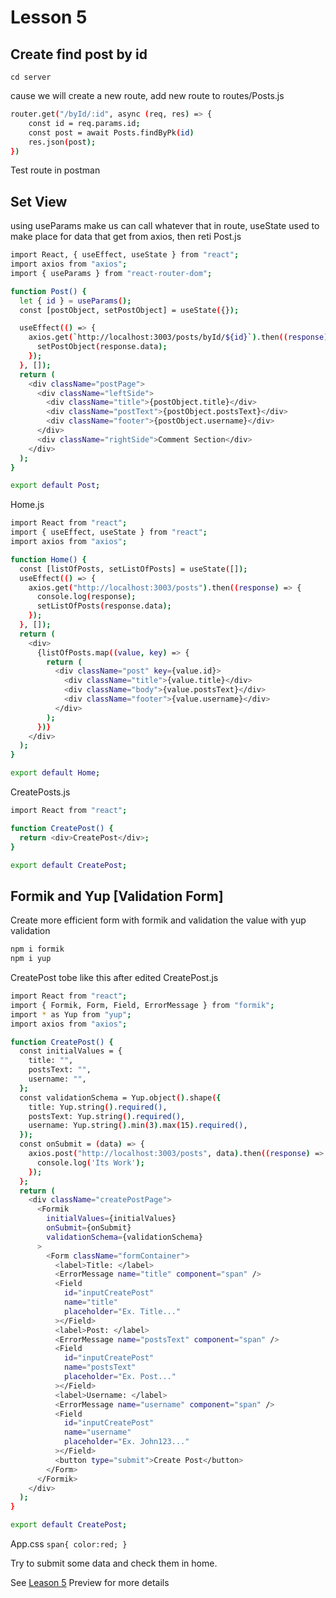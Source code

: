 # Lesson 5

## Create find post by id

`cd server`

cause we will create a new route, add new route to routes/Posts.js

```bash
router.get("/byId/:id", async (req, res) => {
    const id = req.params.id;
    const post = await Posts.findByPk(id)
    res.json(post);
})
```

Test route in postman

## Set View

using useParams make us can call whatever that in route, useState used to make place for data that get from axios,
then reti
Post.js

```bash
import React, { useEffect, useState } from "react";
import axios from "axios";
import { useParams } from "react-router-dom";

function Post() {
  let { id } = useParams();
  const [postObject, setPostObject] = useState({});

  useEffect(() => {
    axios.get(`http://localhost:3003/posts/byId/${id}`).then((response) => {
      setPostObject(response.data);
    });
  }, []);
  return (
    <div className="postPage">
      <div className="leftSide">
        <div className="title">{postObject.title}</div>
        <div className="postText">{postObject.postsText}</div>
        <div className="footer">{postObject.username}</div>
      </div>
      <div className="rightSide">Comment Section</div>
    </div>
  );
}

export default Post;
```

Home.js

```bash
import React from "react";
import { useEffect, useState } from "react";
import axios from "axios";

function Home() {
  const [listOfPosts, setListOfPosts] = useState([]);
  useEffect(() => {
    axios.get("http://localhost:3003/posts").then((response) => {
      console.log(response);
      setListOfPosts(response.data);
    });
  }, []);
  return (
    <div>
      {listOfPosts.map((value, key) => {
        return (
          <div className="post" key={value.id}>
            <div className="title">{value.title}</div>
            <div className="body">{value.postsText}</div>
            <div className="footer">{value.username}</div>
          </div>
        );
      })}
    </div>
  );
}

export default Home;
```

CreatePosts.js

```bash
import React from "react";

function CreatePost() {
  return <div>CreatePost</div>;
}

export default CreatePost;
```

## Formik and Yup [Validation Form]

Create more efficient form with formik and validation the value with yup validation

```bash
npm i formik
npm i yup
```

CreatePost tobe like this after edited
CreatePost.js

```bash
import React from "react";
import { Formik, Form, Field, ErrorMessage } from "formik";
import * as Yup from "yup";
import axios from "axios";

function CreatePost() {
  const initialValues = {
    title: "",
    postsText: "",
    username: "",
  };
  const validationSchema = Yup.object().shape({
    title: Yup.string().required(),
    postsText: Yup.string().required(),
    username: Yup.string().min(3).max(15).required(),
  });
  const onSubmit = (data) => {
    axios.post("http://localhost:3003/posts", data).then((response) => {
      console.log('Its Work');
    });
  };
  return (
    <div className="createPostPage">
      <Formik
        initialValues={initialValues}
        onSubmit={onSubmit}
        validationSchema={validationSchema}
      >
        <Form className="formContainer">
          <label>Title: </label>
          <ErrorMessage name="title" component="span" />
          <Field
            id="inputCreatePost"
            name="title"
            placeholder="Ex. Title..."
          ></Field>
          <label>Post: </label>
          <ErrorMessage name="postsText" component="span" />
          <Field
            id="inputCreatePost"
            name="postsText"
            placeholder="Ex. Post..."
          ></Field>
          <label>Username: </label>
          <ErrorMessage name="username" component="span" />
          <Field
            id="inputCreatePost"
            name="username"
            placeholder="Ex. John123..."
          ></Field>
          <button type="submit">Create Post</button>
        </Form>
      </Formik>
    </div>
  );
}

export default CreatePost;
```

App.css
`span{ color:red; }`

Try to submit some data and check them in home.

See [Leason 5](https://lesson2.com) Preview for more details
